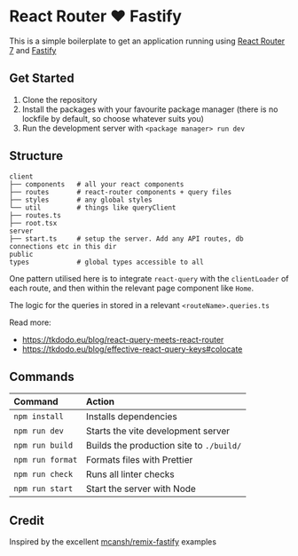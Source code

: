 # React Router ❤️ Fastify

This is a simple boilerplate to get an application running using [React Router 7](https://reactrouter.com/home)
and [Fastify](https://fastify.dev/)

## Get Started

1. Clone the repository
2. Install the packages with your favourite package manager (there is no
   lockfile by default, so choose whatever suits you)
3. Run the development server with `<package manager> run dev`

## Structure

```
client
├── components   # all your react components
├── routes       # react-router components + query files
├── styles       # any global styles
└── util         # things like queryClient
├── routes.ts
├── root.tsx
server
├── start.ts     # setup the server. Add any API routes, db connections etc in this dir
public
types            # global types accessible to all
```

One pattern utilised here is to integrate `react-query` with the `clientLoader`
of each route, and then within the relevant page component like `Home`.

The logic for the queries in stored in a relevant `<routeName>.queries.ts`

Read more:

- https://tkdodo.eu/blog/react-query-meets-react-router
- https://tkdodo.eu/blog/effective-react-query-keys#colocate

## Commands

| Command          | Action                                   |
| :--------------- | :--------------------------------------- |
| `npm install`    | Installs dependencies                    |
| `npm run dev`    | Starts the vite development server       |
| `npm run build`  | Builds the production site to `./build/` |
| `npm run format` | Formats files with Prettier              |
| `npm run check`  | Runs all linter checks                   |
| `npm run start`  | Start the server with Node               |

## Credit

Inspired by the excellent [mcansh/remix-fastify](https://github.com/mcansh/remix-fastify) examples
